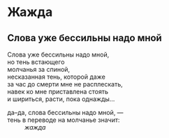 # Жажда

## Слова уже бессильны надо мной  

Слова уже бессильны надо мной,  
но тень встающего   
               молчанья за&nbsp;спиной,  
несказанная тень, которой даже  
за час до&nbsp;смерти мне не&nbsp;расплескать,  
навек ко&nbsp;мне приставлена стоять  
и шириться, расти, пока однажды&hellip;  
  
да&#8211;да, слова бессильны надо мной,&nbsp;&mdash;   
тень в&nbsp;переводе на&nbsp;молчанье значит:  
&nbsp;&nbsp;&nbsp;&nbsp;&nbsp;&nbsp;&nbsp;&nbsp;&nbsp;&nbsp;*жажда*  